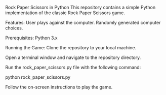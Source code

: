 Rock Paper Scissors in Python
This repository contains a simple Python implementation of the classic Rock Paper Scissors game.

Features:
User plays against the computer.
Randomly generated computer choices.

Prerequisites:
Python 3.x

Running the Game:
Clone the repository to your local machine.

Open a terminal window and navigate to the repository directory.

Run the rock_paper_scissors.py file with the following command:

python rock_paper_scissors.py

Follow the on-screen instructions to play the game.

